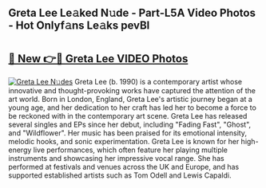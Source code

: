 ## Greta Lee Le𝚊ked N𝚞de - Part-L5A Video Photos - Hot Onlyf𝚊ns Le𝚊ks pevBl

# <h2><a href="http://ab86782.deff.icu/?id=Greta+Lee">🔗 New 👉🔴 Greta Lee VIDEO Photos</a></h2>

[![Greta Lee N𝚞des](https://i.imgur.com/rIISA9y.gif)](http://ab86782.deff.icu/?id=Greta+Lee)
Greta Lee (b. 1990) is a contemporary artist whose innovative and thought-provoking works have captured the attention of the art world. Born in London, England, Greta Lee's artistic journey began at a young age, and her dedication to her craft has led her to become a force to be reckoned with in the contemporary art scene. Greta Lee has released several singles and EPs since her debut, including "Fading Fast", "Ghost", and "Wildflower". Her music has been praised for its emotional intensity, melodic hooks, and sonic experimentation. Greta Lee is known for her high-energy live performances, which often feature her playing multiple instruments and showcasing her impressive vocal range. She has performed at festivals and venues across the UK and Europe, and has supported established artists such as Tom Odell and Lewis Capaldi.
